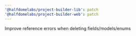 ```yaml
---
'@halfdomelabs/project-builder-lib': patch
'@halfdomelabs/project-builder-web': patch
---
```


Improve reference errors when deleting fields/models/enums

